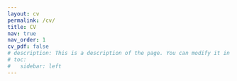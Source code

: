 ```yaml
---
layout: cv
permalink: /cv/
title: CV
nav: true
nav_order: 1
cv_pdf: false
# description: This is a description of the page. You can modify it in 'pages/_cv.md'. You can also change or remove the top pdf download button.
# toc:
#   sidebar: left
---
```

